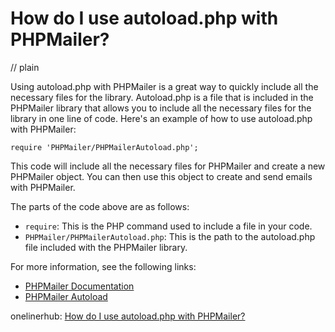 # How do I use autoload.php with PHPMailer?
// plain

Using autoload.php with PHPMailer is a great way to quickly include all the necessary files for the library. Autoload.php is a file that is included in the PHPMailer library that allows you to include all the necessary files for the library in one line of code. Here's an example of how to use autoload.php with PHPMailer:

```
require 'PHPMailer/PHPMailerAutoload.php';
```

This code will include all the necessary files for PHPMailer and create a new PHPMailer object. You can then use this object to create and send emails with PHPMailer.

The parts of the code above are as follows:
- `require`: This is the PHP command used to include a file in your code.
- `PHPMailer/PHPMailerAutoload.php`: This is the path to the autoload.php file included with the PHPMailer library.

For more information, see the following links:
- [PHPMailer Documentation](https://github.com/PHPMailer/PHPMailer)
- [PHPMailer Autoload](https://github.com/PHPMailer/PHPMailer/blob/master/src/PHPMailerAutoload.php)

onelinerhub: [How do I use autoload.php with PHPMailer?](https://onelinerhub.com/phpmailer/how-do-i-use-autoload-php-with-phpmailer)